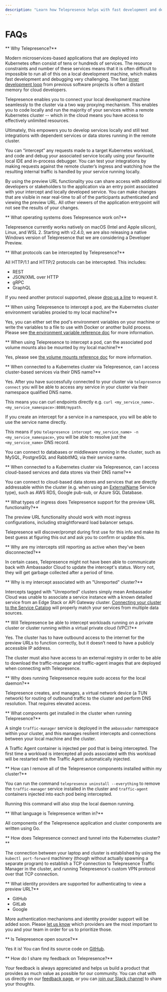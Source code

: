 ```yaml
---
description: "Learn how Telepresence helps with fast development and debugging in your Kubernetes cluster."
---
```


# FAQs

** Why Telepresence?**

Modern microservices-based applications that are deployed into Kubernetes often consist of tens or hundreds of services. The resource constraints and number of these services means that it is often difficult to impossible to run all of this on a local development machine, which makes fast development and debugging very challenging. The fast [inner development loop](../concepts/devloop/) from previous software projects is often a distant memory for cloud developers.

Telepresence enables you to connect your local development machine seamlessly to the cluster via a two way proxying mechanism. This enables you to code locally and run the majority of your services within a remote Kubernetes cluster -- which in the cloud means you have access to effectively unlimited resources.

Ultimately, this empowers you to develop services locally and still test integrations with dependent services or data stores running in the remote cluster.

You can “intercept” any requests made to a target Kubernetes workload, and code and debug your associated service locally using your favourite local IDE and in-process debugger. You can test your integrations by making requests against the remote cluster’s ingress and watching how the resulting internal traffic is handled by your service running locally.

By using the preview URL functionality you can share access with additional developers or stakeholders to the application via an entry point associated with your intercept and locally developed service. You can make changes that are visible in near real-time to all of the participants authenticated and viewing the preview URL. All other viewers of the application entrypoint will not see the results of your changes.

** What operating systems does Telepresence work on?**

Telepresence currently works natively on macOS (Intel and Apple silicon), Linux, and WSL 2. Starting with v2.4.0, we are also releasing a native Windows version of Telepresence that we are considering a Developer Preview.

** What protocols can be intercepted by Telepresence?**

All HTTP/1.1 and HTTP/2 protocols can be intercepted. This includes:

- REST
- JSON/XML over HTTP
- gRPC
- GraphQL

If you need another protocol supported, please [drop us a line](https://www.getambassador.io/feedback/) to request it.

** When using Telepresence to intercept a pod, are the Kubernetes cluster environment variables proxied to my local machine?**

Yes, you can either set the pod's environment variables on your machine or write the variables to a file to use with Docker or another build process. Please see [the environment variable reference doc](../reference/environment) for more information.

** When using Telepresence to intercept a pod, can the associated pod volume mounts also be mounted by my local machine?**

Yes, please see [the volume mounts reference doc](../reference/volume/) for more information.

** When connected to a Kubernetes cluster via Telepresence, can I access cluster-based services via their DNS name?**

Yes. After you have successfully connected to your cluster via `telepresence connect` you will be able to access any service in your cluster via their namespace qualified DNS name.

This means you can curl endpoints directly e.g. `curl <my_service_name>.<my_service_namespace>:8080/mypath`.

If you create an intercept for a service in a namespace, you will be able to use the service name directly.

This means if you `telepresence intercept <my_service_name> -n <my_service_namespace>`, you will be able to resolve just the `<my_service_name>` DNS record.

You can connect to databases or middleware running in the cluster, such as MySQL, PostgreSQL and RabbitMQ, via their service name.

** When connected to a Kubernetes cluster via Telepresence, can I access cloud-based services and data stores via their DNS name?**

You can connect to cloud-based data stores and services that are directly addressable within the cluster (e.g. when using an [ExternalName](https://kubernetes.io/docs/concepts/services-networking/service/#externalname) Service type), such as AWS RDS, Google pub-sub, or Azure SQL Database.

** What types of ingress does Telepresence support for the preview URL functionality?**

The preview URL functionality should work with most ingress configurations, including straightforward load balancer setups.

Telepresence will discover/prompt during first use for this info and make its best guess at figuring this out and ask you to confirm or update this.

** Why are my intercepts still reporting as active when they've been disconnected?**

  In certain cases, Telepresence might not have been able to communicate back with Ambassador Cloud to update the intercept's status. Worry not, they will get garbage collected after a period of time.

** Why is my intercept associated with an "Unreported" cluster?**

  Intercepts tagged with "Unreported" clusters simply mean Ambassador Cloud was unable to associate a service instance with a known detailed service from an Edge Stack or API Gateway cluster. [Connecting your cluster to the Service Catalog](https://www.getambassador.io/docs/cloud/latest/service-catalog/quick-start/) will properly match your services from multiple data sources.

** Will Telepresence be able to intercept workloads running on a private cluster or cluster running within a virtual private cloud (VPC)?**

Yes. The cluster has to have outbound access to the internet for the preview URLs to function correctly, but it doesn’t need to have a publicly accessible IP address.

The cluster must also have access to an external registry in order to be able to download the traffic-manager and traffic-agent images that are deployed when connecting with Telepresence.

** Why does running Telepresence require sudo access for the local daemon?**

Telepresence creates, and manages, a virtual network device (a TUN network) for routing of outbound traffic to the cluster and perform DNS resolution. That requires elevated access.

** What components get installed in the cluster when running Telepresence?**

A single `traffic-manager` service is deployed in the `ambassador` namespace within your cluster, and this manages resilient intercepts and connections between your local machine and the cluster.

A Traffic Agent container is injected per pod that is being intercepted. The first time a workload is intercepted all pods associated with this workload will be restarted with the Traffic Agent automatically injected.

** How can I remove all of the Telepresence components installed within my cluster?**

You can run the command `telepresence uninstall --everything` to remove the `traffic-manager` service installed in the cluster and `traffic-agent` containers injected into each pod being intercepted.

Running this command will also stop the local daemon running.

** What language is Telepresence written in?**

All components of the Telepresence application and cluster components are written using Go.

** How does Telepresence connect and tunnel into the Kubernetes cluster?**

The connection between your laptop and cluster is established by using
the `kubectl port-forward` machinery (though without actually spawning
a separate program) to establish a TCP connection to Telepresence
Traffic Manager in the cluster, and running Telepresence's custom VPN
protocol over that TCP connection.

<a name="idps"></a>

** What identity providers are supported for authenticating to view a preview URL?**

* GitHub
* GitLab
* Google

More authentication mechanisms and identity provider support will be added soon. Please [let us know](https://www.getambassador.io/feedback/) which providers are the most important to you and your team in order for us to prioritize those.

** Is Telepresence open source?**

Yes it is! You can find its source code on [GitHub](https://github.com/telepresenceio/telepresence).

** How do I share my feedback on Telepresence?**

Your feedback is always appreciated and helps us build a product that provides as much value as possible for our community. You can chat with us directly on our [feedback page](https://www.getambassador.io/feedback/), or you can [join our Slack channel](https://a8r.io/Slack) to share your thoughts.
